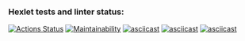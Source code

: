 ### Hexlet tests and linter status:
[![Actions Status](https://github.com/Lamer-beda/python-project-49/actions/workflows/hexlet-check.yml/badge.svg)](https://github.com/Lamer-beda/python-project-49/actions)
[![Maintainability](https://api.codeclimate.com/v1/badges/6b843db4abbcdbe2420d/maintainability)](https://codeclimate.com/github/Lamer-beda/python-project-49/maintainability)
[![asciicast](https://asciinema.org/a/625782.svg)](https://asciinema.org/a/625782)
[![asciicast](https://asciinema.org/a/K5aYrvBHoZoGeB9vQXPvV7oYy.svg)](https://asciinema.org/a/K5aYrvBHoZoGeB9vQXPvV7oYy)
[![asciicast](https://asciinema.org/a/o8QV8OgFrPI1N4BFM8o4ccllb.svg)](https://asciinema.org/a/o8QV8OgFrPI1N4BFM8o4ccllb)
